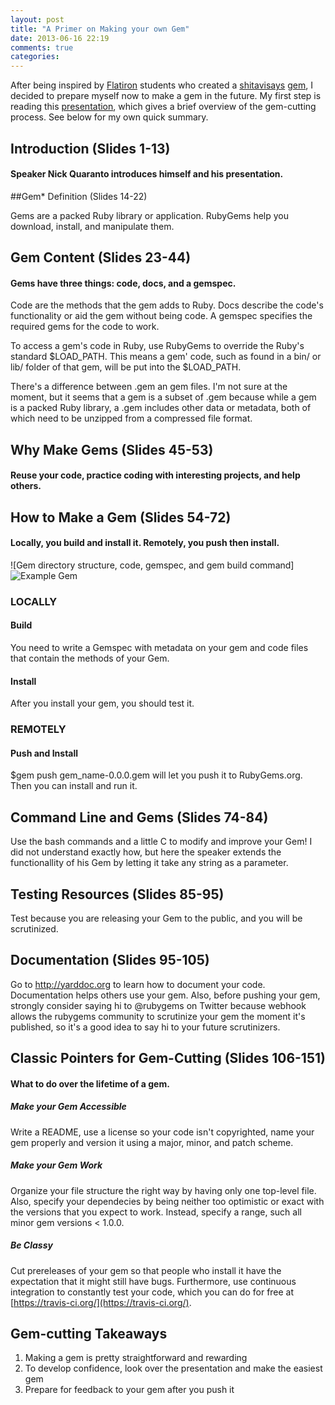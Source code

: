 ```yaml
---
layout: post
title: "A Primer on Making your own Gem"
date: 2013-06-16 22:19
comments: true
categories: 
---
```

After being inspired by [Flatiron](http://flatironschool.com/) students who created a [shitavisays](http://shitavisays.tumblr.com/) [gem](https://rubygems.org/gems/shit-avi-says), I decided to prepare myself now to make a gem in the future. My first step is reading this [presentation](https://speakerdeck.com/qrush/becoming-a-ruby-gemcutter), which gives a brief overview of the gem-cutting process. See below for my own quick summary.

## Introduction (Slides 1-13)

#### Speaker Nick Quaranto introduces himself and his presentation.

##Gem* Definition (Slides 14-22)

Gems are a packed Ruby library or application. RubyGems help you download, install, and manipulate them.

## Gem Content (Slides 23-44)

#### Gems have three things: code, docs, and a gemspec.

Code are the methods that the gem adds to Ruby. Docs describe the code's functionality or aid the gem without being code. A gemspec specifies the required gems for the code to work. 

To access a gem's code in Ruby, use RubyGems to override the Ruby's standard $LOAD_PATH. This means a gem' code, such as found in a bin/ or lib/ folder of that gem, will be put into the $LOAD_PATH. 

There's a difference between .gem an gem files. I'm not sure at the moment, but it seems that a gem is a subset of .gem because while a gem is a packed Ruby library, a .gem includes other data or metadata, both of which need to be unzipped from a compressed file format.

## Why Make Gems (Slides 45-53)

#### Reuse your code, practice coding with interesting projects, and help others. 

## How to Make a Gem (Slides 54-72)

#### Locally, you build and install it. Remotely, you push then install. 

![Gem directory structure, code, gemspec, and gem build command]<img src="gem-cutter.jpg" alt="Example Gem"/>

### LOCALLY

#### Build
You need to write a Gemspec with metadata on your gem and code files that contain the methods of your Gem. 

#### Install
After you install your gem, you should test it.

### REMOTELY

#### Push and Install
$gem push gem_name-0.0.0.gem will let you push it to RubyGems.org. Then you can install and run it.

## Command Line and Gems (Slides 74-84)

Use the bash commands and a little C to modify and improve your Gem! I did not understand exactly how, but here the speaker extends the functionallity of his Gem by letting it take any string as a parameter. 

## Testing Resources (Slides 85-95)

Test because you are releasing your Gem to the public, and you will be scrutinized.

## Documentation (Slides 95-105)

Go to http://yarddoc.org to learn how to document your code. Documentation helps others use your gem. Also, before pushing your gem, strongly consider saying hi to @rubygems on Twitter because webhook allows the rubygems community to scrutinize your gem the moment it's published, so it's a good idea to say hi to your future scrutinizers.


## Classic Pointers for Gem-Cutting (Slides 106-151)

#### What to do over the lifetime of a gem. 

##### Make your Gem Accessible
Write a README, use a license so your code isn't copyrighted, name your gem properly and version it using a major, minor, and patch scheme. 

##### Make your Gem Work
Organize your file structure the right way by having only one top-level file. Also, specify your dependecies by being neither too optimistic or exact with the versions that you expect to work. Instead, specify a range, such all minor gem versions < 1.0.0.

##### Be Classy
Cut prereleases of your gem so that people who install it have the expectation that it might still have bugs. Furthermore, use continuous integration to constantly test your code, which you can do for free at [https://travis-ci.org/](https://travis-ci.org/).

## Gem-cutting Takeaways

1. Making a gem is pretty straightforward and rewarding
2. To develop confidence, look over the presentation and make the easiest gem
3. Prepare for feedback to your gem after you push it